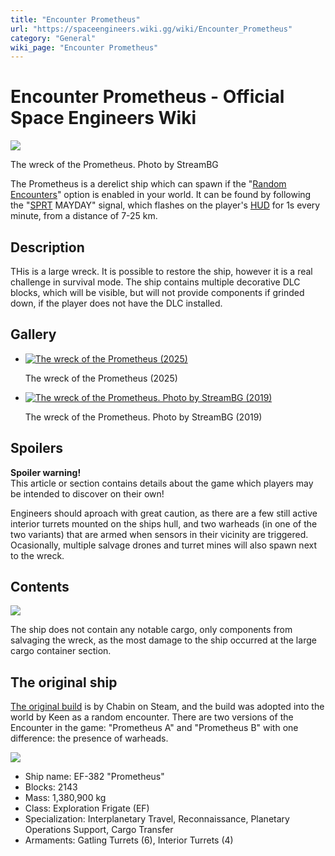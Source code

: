 ```yaml
---
title: "Encounter Prometheus"
url: "https://spaceengineers.wiki.gg/wiki/Encounter_Prometheus"
category: "General"
wiki_page: "Encounter Prometheus"
---
```


# Encounter Prometheus - Official Space Engineers Wiki

[![](https://spaceengineers.wiki.gg/images/thumb/Encounter_Prometheus.jpg/320px-Encounter_Prometheus.jpg?a7dce3)](https://spaceengineers.wiki.gg/wiki/File:Encounter_Prometheus.jpg)

The wreck of the Prometheus. Photo by StreamBG

The Prometheus is a derelict ship which can spawn if the "[Random Encounters](https://spaceengineers.wiki.gg/wiki/Random_Encounters "Random Encounters")" option is enabled in your world. It can be found by following the "[SPRT](https://spaceengineers.wiki.gg/wiki/SPRT_Space_Pirates "SPRT Space Pirates") MAYDAY" signal, which flashes on the player's [HUD](https://spaceengineers.wiki.gg/wiki/HUD "HUD") for 1s every minute, from a distance of 7-25 km.

## Description

THis is a large wreck. It is possible to restore the ship, however it is a real challenge in survival mode. The ship contains multiple decorative DLC blocks, which will be visible, but will not provide components if grinded down, if the player does not have the DLC installed.

## Gallery

*   [![The wreck of the Prometheus (2025)](https://spaceengineers.wiki.gg/images/thumb/Encounter_Prometheus_2025.png/120px-Encounter_Prometheus_2025.png?afd9b2)](https://spaceengineers.wiki.gg/wiki/File:Encounter_Prometheus_2025.png "The wreck of the Prometheus (2025)")
    
    The wreck of the Prometheus (2025)
    
*   [![The wreck of the Prometheus. Photo by StreamBG (2019)](https://spaceengineers.wiki.gg/images/thumb/Encounter_Prometheus.jpg/120px-Encounter_Prometheus.jpg?a7dce3)](https://spaceengineers.wiki.gg/wiki/File:Encounter_Prometheus.jpg "The wreck of the Prometheus. Photo by StreamBG (2019)")
    
    The wreck of the Prometheus. Photo by StreamBG (2019)
    

## Spoilers

**Spoiler warning!**  
This article or section contains details about the game which players may be intended to discover on their own!

Engineers should aproach with great caution, as there are a few still active interior turrets mounted on the ships hull, and two warheads (in one of the two variants) that are armed when sensors in their vicinity are triggered. Ocasionally, multiple salvage drones and turret mines will also spawn next to the wreck.

## Contents

[![](https://spaceengineers.wiki.gg/images/thumb/Image_%286%29.png/320px-Image_%286%29.png?2788e2)](https://spaceengineers.wiki.gg/wiki/File:Image_\(6\).png)

The ship does not contain any notable cargo, only components from salvaging the wreck, as the most damage to the ship occurred at the large cargo container section. 

## The original ship

[The original build](https://steamcommunity.com/sharedfiles/filedetails/?id=698387294) is by Chabin on Steam, and the build was adopted into the world by Keen as a random encounter. There are two versions of the Encounter in the game: "Prometheus A" and "Prometheus B" with one difference: the presence of warheads.

[![](https://spaceengineers.wiki.gg/images/thumb/Image_%285%29.png/320px-Image_%285%29.png?43b686)](https://spaceengineers.wiki.gg/wiki/File:Image_\(5\).png)

*   Ship name: EF-382 "Prometheus"
*   Blocks: 2143
*   Mass: 1,380,900 kg
*   Class: Exploration Frigate (EF)
*   Specialization: Interplanetary Travel, Reconnaissance, Planetary Operations Support, Cargo Transfer
*   Armaments: Gatling Turrets (6), Interior Turrets (4)